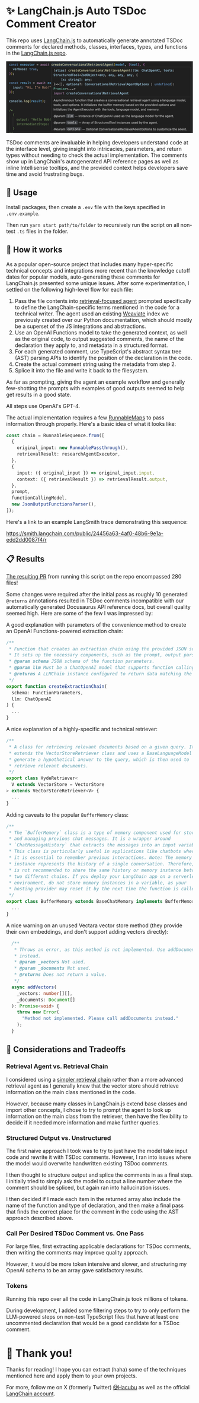# ✨ LangChain.js Auto TSDoc Comment Creator

This repo uses [LangChain.js](https://js.langchain.com/) to automatically generate annotated TSDoc
comments for declared methods, classes, interfaces, types, and functions in the [LangChain.js repo](https://github.com/hwchase17/langchainjs).

![Sample TSDoc comment shown in Intellisense in VSCode](/public/images/intellisense_tooltip.png)

TSDoc comments are invaluable in helping developers understand code at the interface level, giving insight into
intricacies, parameters, and return types without needing to check the actual implementation. The comments show
up in LangChain's autogenerated API reference pages as well as inline Intellisense tooltips, and the provided context
helps developers save time and avoid frustrating bugs.

## 🔨 Usage

Install packages, then create a `.env` file with the keys specified in `.env.example`.

Then run `yarn start path/to/folder` to recursively run the script on all non-test `.ts` files in the folder.

## 🔎 How it works

As a popular open-source project that includes many hyper-specific technical concepts and integrations more recent than the knowledge
cutoff dates for popular models, auto-generating these comments for LangChain.js presented some unique issues. After some
experimentation, I settled on the following high-level flow for each file:

1. Pass the file contents into [retrieval-focused agent](https://js.langchain.com/docs/use_cases/question_answering/conversational_retrieval_agents) prompted specifically to define the LangChain-specific terms mentioned in the code for a technical writer. The agent used an existing [Weaviate](https://js.langchain.com/docs/modules/data_connection/vectorstores/integrations/weaviate) index we previously created over our Python documentation, which should mostly be a superset of the JS integrations and abstractions.
2. Use an OpenAI Functions model to take the generated context, as well as the original code, to output suggested comments, the name of the declaration they apply to, and metadata in a structured format.
3. For each generated comment, use TypeScript's abstract syntax tree (AST) parsing APIs to identify the position of the declaration in the code.
4. Create the actual comment string using the metadata from step 2.
5. Splice it into the file and write it back to the filesystem.

As far as prompting, giving the agent an example workflow and generally few-shotting the prompts with examples of good outputs seemed to help get
results in a good state.

All steps use OpenAI's GPT-4.

The actual implementation requires a few [RunnableMaps](https://js.langchain.com/docs/guides/expression_language/cookbook) to pass
information through properly. Here's a basic idea of what it looks like:

```typescript
const chain = RunnableSequence.from([
  {
    original_input: new RunnablePassthrough(),
    retrievalResult: researchAgentExecutor,
  },
  {
    input: ({ original_input }) => original_input.input,
    context: ({ retrievalResult }) => retrievalResult.output,
  },
  prompt,
  functionCallingModel,
  new JsonOutputFunctionsParser(),
]);
```

Here's a link to an example LangSmith trace demonstrating this sequence:

https://smith.langchain.com/public/24456a63-4af0-48b6-9e1a-edd2dd0087f4/r

## 📋 Results

[The resulting PR](https://github.com/hwchase17/langchainjs/pull/2341) from running this script on the repo encompassed 280 files!

Some changes were required after the initial pass as roughly 10 generated `@returns` annotations resulted in TSDoc comments incompatible with
our automatically generated Docusaurus API reference docs, but overall quality seemed high. Here are some of the few I was impressed by:

A good explanation with parameters of the convenience method to create an OpenAI Functions-powered extraction chain:

```typescript
/**
 * Function that creates an extraction chain using the provided JSON schema.
 * It sets up the necessary components, such as the prompt, output parser, and tags.
 * @param schema JSON schema of the function parameters.
 * @param llm Must be a ChatOpenAI model that supports function calling.
 * @returns A LLMChain instance configured to return data matching the schema.
 */
export function createExtractionChain(
  schema: FunctionParameters,
  llm: ChatOpenAI
) {
  ...
}
```

A nice explanation of a highly-specific and technical retriever:

```typescript
/**
 * A class for retrieving relevant documents based on a given query. It
 * extends the VectorStoreRetriever class and uses a BaseLanguageModel to
 * generate a hypothetical answer to the query, which is then used to
 * retrieve relevant documents.
 */
export class HydeRetriever<
  V extends VectorStore = VectorStore
> extends VectorStoreRetriever<V> {
  ...
}
```

Adding caveats to the popular `BufferMemory` class:

```typescript
/**
 * The `BufferMemory` class is a type of memory component used for storing
 * and managing previous chat messages. It is a wrapper around
 * `ChatMessageHistory` that extracts the messages into an input variable.
 * This class is particularly useful in applications like chatbots where
 * it is essential to remember previous interactions. Note: The memory
 * instance represents the history of a single conversation. Therefore, it
 * is not recommended to share the same history or memory instance between
 * two different chains. If you deploy your LangChain app on a serverless
 * environment, do not store memory instances in a variable, as your
 * hosting provider may reset it by the next time the function is called.
 */
export class BufferMemory extends BaseChatMemory implements BufferMemoryInput {
  ...
}
```

A nice warning on an unused Vectara vector store method (they provide their own embeddings, and don't support adding vectors directly):

```typescript
  /**
   * Throws an error, as this method is not implemented. Use addDocuments
   * instead.
   * @param _vectors Not used.
   * @param _documents Not used.
   * @returns Does not return a value.
   */
  async addVectors(
    _vectors: number[][],
    _documents: Document[]
  ): Promise<void> {
    throw new Error(
      "Method not implemented. Please call addDocuments instead."
    );
  }
```

## 🧪 Considerations and Tradeoffs

### Retrieval Agent vs. Retrieval Chain

I considered using a [simpler retrieval chain](https://js.langchain.com/docs/modules/chains/popular/vector_db_qa) rather than a more
advanced retrieval agent as I generally knew that the vector store should retrieve information on the main class mentioned in the
code.

However, because many classes in LangChain.js extend base classes and import other concepts, I chose to try to prompt
the agent to look up information on the main class from the retriever, then have the flexibility to decide if it needed
more information and make further queries.

### Structured Output vs. Unstructured

The first naive approach I took was to try to just have the model take input code and rewrite it with TSDoc comments.
However, I ran into issues where the model would overwrite handwritten existing TSDoc comments.

I then thought to structure output and splice the comments in as a final step. I initially tried to simply ask the model to output a line
number where the comment should be spliced, but again ran into hallucination issues.

I then decided if I made each item in the returned array also include the name of the function and type of declaration, and then make
a final pass that finds the correct place for the comment in the code using the AST approach described above.

### Call Per Desired TSDoc Comment vs. One Pass

For large files, first extracting applicable declarations for TSDoc comments, then writing the comments may improve quality approach.

However, it would be more token intensive and slower, and structuring my OpenAI schema to be an array gave satisfactory results.

### Tokens

Running this repo over all the code in LangChain.js took millions of tokens.

During development, I added some filtering steps to try to only perform the LLM-powered steps on non-test TypeScript files that
have at least one uncommented declaration that would be a good candidate for a TSDoc comment.

# 🙏 Thank you!

Thanks for reading! I hope you can extract (haha) some of the techniques mentioned here and apply them to your own projects.

For more, follow me on X (formerly Twitter) [@Hacubu](https://x.com/hacubu) as well as the official [LangChain account](https://x.com/langchainai).
